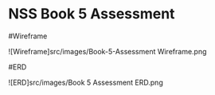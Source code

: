 # NSS Book 5 Assessment

#Wireframe

![Wireframe]src/images/Book-5-Assessment Wireframe.png

#ERD 

![ERD]src/images/Book 5 Assessment ERD.png